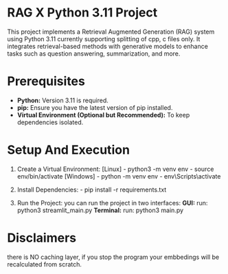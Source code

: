 # RAG X Python 3.11 Project
This project implements a Retrieval Augmented Generation (RAG) system using Python 3.11 currently supporting splitting of cpp, c files only. It integrates retrieval-based methods with generative models to enhance tasks such as question answering, summarization, and more.

# Prerequisites
- **Python:** Version 3.11 is required.
- **pip:** Ensure you have the latest version of pip installed.
- **Virtual Environment (Optional but Recommended):** To keep dependencies isolated.

# Setup And Execution
1. Create a Virtual Environment:
    [Linux]
        -   python3 -m venv env
        -   source env/bin/activate
    [Windows]
        -   python -m venv env
        -   env\Scripts\activate  

2. Install Dependencies:
        -   pip install -r requirements.txt

3. Run the Project: you can run the project in two interfaces:
    **GUI:**        run: python3 streamlit_main.py
    **Terminal:**   run: python3 main.py

# Disclaimers
there is NO caching layer, if you stop the program your embbedings will be recalculated from scratch.
